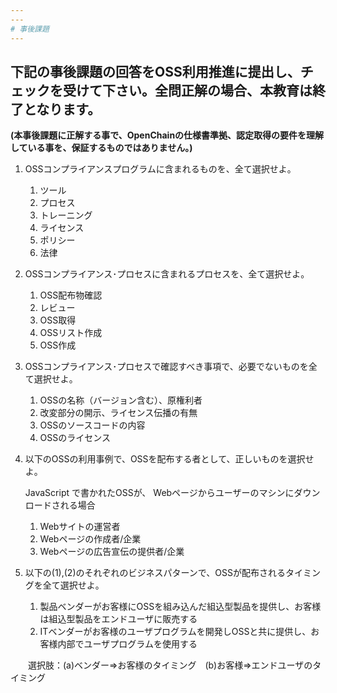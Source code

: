 ```yaml
---
---
# 事後課題
---
```

## 下記の事後課題の回答をOSS利用推進に提出し、チェックを受けて下さい。全問正解の場合、本教育は終了となります。
**(本事後課題に正解する事で、OpenChainの仕様書準拠、認定取得の要件を理解している事を、保証するものではありません。)**

1. OSSコンプライアンスプログラムに含まれるものを、全て選択せよ。
    1. ツール
    1. プロセス
    1. トレーニング
    1. ライセンス
    1. ポリシー
    1. 法律

1. OSSコンプライアンス･プロセスに含まれるプロセスを、全て選択せよ。
    1. OSS配布物確認
    1. レビュー
    1. OSS取得
    1. OSSリスト作成
    1. OSS作成

1. OSSコンプライアンス･プロセスで確認すべき事項で、必要でないものを全て選択せよ。
    1. OSSの名称（バージョン含む）、原権利者
    1. 改変部分の開示、ライセンス伝播の有無
    1. OSSのソースコードの内容
    1. OSSのライセンス

1. 以下のOSSの利用事例で、OSSを配布する者として、正しいものを選択せよ。

   JavaScript で書かれたOSSが、 Webページからユーザーのマシンにダウンロードされる場合
   
    1. Webサイトの運営者
    1. Webページの作成者/企業
    1. Webページの広告宣伝の提供者/企業
 
1. 以下の(1),(2)のそれぞれのビジネスパターンで、OSSが配布されるタイミングを全て選択せよ。

    1. 製品ベンダーがお客様にOSSを組み込んだ組込型製品を提供し、お客様は組込型製品をエンドユーザに販売する
    1. ITベンダーがお客様のユーザプログラムを開発しOSSと共に提供し、お客様内部でユーザプログラムを使用する
  
  　　選択肢：(a)ベンダー⇒お客様のタイミング　(b)お客様⇒エンドユーザのタイミング
